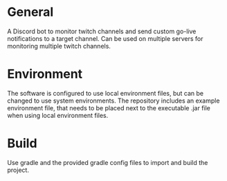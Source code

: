 # General
A Discord bot to monitor twitch channels and send custom go-live notifications to a target channel.
Can be used on multiple servers for monitoring multiple twitch channels.
# Environment
The software is configured to use local environment files, but can be changed to use system environments.
The repository includes an example environment file, that needs to be placed next to the executable .jar file when using local environment files.
# Build
Use gradle and the provided gradle config files to import and build the project.
